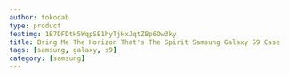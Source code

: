 ```yaml
---
author: tokodab
type: product
featimg: 1B7DFDtH5WqpSE1hyTjHxJqtZBp6Ow3ky
title: Bring Me The Horizon That's The Spirit Samsung Galaxy S9 Case
tags: [samsung, galaxy, s9]
category: [samsung]
---
```

